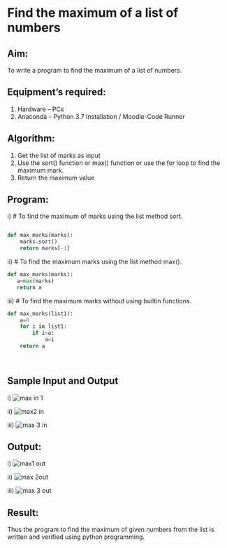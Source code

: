 # Find the maximum of a list of numbers
## Aim:
To write a program to find the maximum of a list of numbers.
## Equipment’s required:
1.	Hardware – PCs
2.	Anaconda – Python 3.7 Installation / Moodle-Code Runner
## Algorithm:
1.	Get the list of marks as input
2.	Use the sort() function or max() function or use the for loop to find the maximum mark.
3.	Return the maximum value
## Program:

i)	# To find the maximum of marks using the list method sort.
```Python

def max_marks(marks):
    marks.sort()
    return marks[-1]


```

ii)	# To find the maximum marks using the list method max().
```Python
def max_marks(marks):
   a=max(marks)
   return a

```

iii) # To find the maximum marks without using builtin functions.
```Python
def max_marks(list1):
    a=0
    for i in list1:
        if i>a:
            a=i
    return a
  
   


```
## Sample Input and Output
i)
![max in 1](https://github.com/vinodhini-17/FindMaximum/assets/145742741/b1f115db-8327-45f2-aa08-d6fc65851b3c)

ii)
![max2 in](https://github.com/vinodhini-17/FindMaximum/assets/145742741/20037044-8589-43b8-9e07-984d1d037941)

iii)
![max 3 in](https://github.com/vinodhini-17/FindMaximum/assets/145742741/4e7fb213-1d61-44f2-959d-f765b6520349)

## Output:
i)
![max1 out](https://github.com/vinodhini-17/FindMaximum/assets/145742741/00bd4bfc-988a-4d96-83e3-c5a46eb49836)

ii)
![max 2out](https://github.com/vinodhini-17/FindMaximum/assets/145742741/b9da550e-771a-4d3a-8064-c2588c1fb0b5)

iii)
![max 3 out](https://github.com/vinodhini-17/FindMaximum/assets/145742741/047dbf98-eea0-444e-91df-e777077a125b)

## Result:
Thus the program to find the maximum of given numbers from the list is written and verified using python programming.
